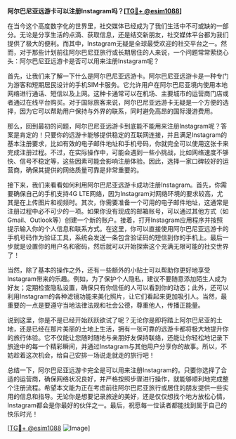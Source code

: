 **阿尔巴尼亚远游卡可以注册Instagram吗？[[TG💪+ @esim1088](https://t.me/s/esim1088)]**

在当今这个高度数字化的世界里，社交媒体已经成为了我们生活中不可或缺的一部分。无论是分享生活的点滴、获取信息，还是结交新朋友，社交媒体平台都为我们提供了极大的便利。而其中，Instagram无疑是全球最受欢迎的社交平台之一。然而，对于那些计划前往阿尔巴尼亚旅行或长期居住的人来说，一个问题常常萦绕心头：阿尔巴尼亚远游卡是否可以用来注册Instagram呢？

首先，让我们来了解一下什么是阿尔巴尼亚远游卡。阿尔巴尼亚远游卡是一种专门为游客和短期居民设计的手机SIM卡服务。它允许用户在阿尔巴尼亚境内使用本地网络进行通话、短信以及上网。这种卡通常可以在机场、主要城市的运营商门店或者通过在线平台购买。对于国际旅客来说，阿尔巴尼亚远游卡无疑是一个方便的选择，因为它可以帮助用户保持与外界的联系，同时避免高昂的国际漫游费用。

那么，回到最初的问题，阿尔巴尼亚远游卡到底能不能用来注册Instagram呢？答案是肯定的！只要你的远游卡能够提供稳定的互联网连接，并且满足Instagram的基本注册要求，比如有效的电子邮件地址和手机号码，你就完全可以使用这张卡来完成注册过程。不过，在实际操作中，可能会遇到一些小挑战，比如网络速度不够快、信号不稳定等，这些因素可能会影响注册体验。因此，选择一家口碑较好的运营商，确保其提供的网络质量可靠是非常重要的。

接下来，我们来看看如何利用阿尔巴尼亚远游卡成功注册Instagram。首先，你需要确保自己的手机支持4G LTE网络，因为Instagram对网络环境的要求较高，尤其是在上传图片和视频时。其次，你需要准备一个可用的电子邮件地址，这通常是注册过程中必不可少的一项。如果你没有现成的邮箱账号，可以通过其他方式（如Gmail、Outlook等）创建一个新的账户。接着，打开Instagram应用程序并按照提示输入你的个人信息和联系方式。在这里，你可以直接使用阿尔巴尼亚远游卡的手机号码作为验证工具，系统会发送一条包含验证码的短信到你的手机上。最后一步就是设置你的用户名和密码，然后就可以开始探索这个充满无限可能的社交世界了！

当然，除了基本的操作之外，还有一些额外的小贴士可以帮助你更好地享受Instagram带来的乐趣。例如，为了保护个人隐私，建议不要随意添加陌生人成为好友；定期检查隐私设置，确保只有你信任的人可以看到你的动态；此外，还可以利用Instagram的各种滤镜功能来美化照片，让它们看起来更加吸引人。当然，最重要的一点是要遵守当地法律法规和社会公德，尊重他人，传播正能量。

说到这里，你是不是已经开始跃跃欲试了呢？无论你是即将踏上阿尔巴尼亚的土地，还是已经在那片美丽的土地上生活，拥有一张可靠的远游卡都将极大地提升你的旅行体验。它不仅能让您随时随地与亲朋好友保持联络，还能让你轻松地记录下旅途中的每一个精彩瞬间，并通过Instagram与其他用户分享你的故事。所以，不妨趁着这次机会，给自己安排一场说走就走的旅行吧！

总结一下，阿尔巴尼亚远游卡完全是可以用来注册Instagram的。只要你选择了合适的运营商，确保网络状况良好，并严格按照步骤进行操作，就能够顺利地完成整个注册流程。希望本文能为正在考虑前往阿尔巴尼亚旅行或居住的朋友提供一些实用的信息和指导。无论你是想要记录旅途的美好，还是仅仅想找个地方放松心情，Instagram都会是你最好的伙伴之一。最后，祝愿每一位读者都能找到属于自己的快乐时光！

[[TG💪+ @esim1088](https://t.me/s/esim1088) ![Image](https://i.postimg.cc/4NQfJmqS/Snipaste-2025-05-13-00-14-12.png)]